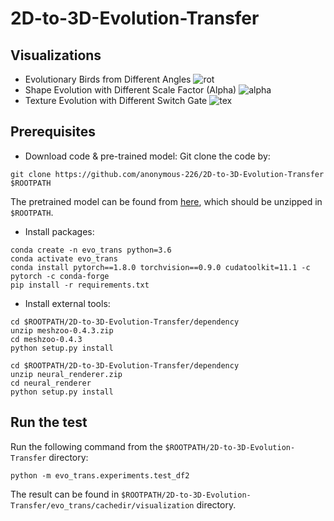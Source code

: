 # 2D-to-3D-Evolution-Transfer
## Visualizations
- Evolutionary Birds from Different Angles
![rot](https://user-images.githubusercontent.com/111099396/185549797-c33fe6cb-2509-4811-b7a6-240ac9e0cc25.gif)
- Shape Evolution with Different Scale Factor (Alpha)
![alpha](https://user-images.githubusercontent.com/111099396/185549805-0ed0d64b-1e96-4d4f-b0ba-d62b9f517261.gif)
- Texture Evolution with Different Switch Gate
![tex](https://user-images.githubusercontent.com/111099396/185549807-85631823-3d8a-479a-a119-29551cc22602.gif)

## Prerequisites
- Download code & pre-trained model:
Git clone the code by:
```
git clone https://github.com/anonymous-226/2D-to-3D-Evolution-Transfer $ROOTPATH
```
The pretrained model can be found from [here](https://drive.google.com/file/d/1Agf_G9OaCvXPoenRK5vpj3VckuFPGRMg/view?usp=sharing), which should be unzipped in `$ROOTPATH`.
- Install packages:
```
conda create -n evo_trans python=3.6
conda activate evo_trans
conda install pytorch==1.8.0 torchvision==0.9.0 cudatoolkit=11.1 -c pytorch -c conda-forge
pip install -r requirements.txt
```

- Install external tools:

```
cd $ROOTPATH/2D-to-3D-Evolution-Transfer/dependency
unzip meshzoo-0.4.3.zip
cd meshzoo-0.4.3
python setup.py install
```

```
cd $ROOTPATH/2D-to-3D-Evolution-Transfer/dependency
unzip neural_renderer.zip
cd neural_renderer
python setup.py install
```

## Run the test
Run the following command from the `$ROOTPATH/2D-to-3D-Evolution-Transfer` directory:
```
python -m evo_trans.experiments.test_df2
```
The result can be found in `$ROOTPATH/2D-to-3D-Evolution-Transfer/evo_trans/cachedir/visualization` directory.
